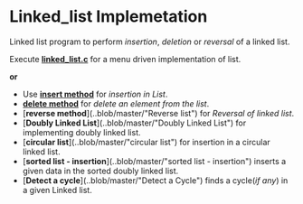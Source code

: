 # Linked_list Implemetation
Linked list program to perform _insertion_, _deletion_ or _reversal_ of a linked list.

Execute [__linked_list.c__](..blob/master/linked_list.c) for a menu driven implementation of list.

__or__

* Use [__insert method__](..blob/master/Insert) for _insertion in List_.
* [__delete method__](..blob/master/Delete) for _delete an element from the list_.
* [__reverse method__](..blob/master/"Reverse list") for _Reversal of linked list_.
* [__Doubly Linked List__](..blob/master/"Doubly Linked List") for implementing doubly linked list.
* [__circular list__](..blob/master/"circular list") for insertion in a circular linked list.
* [__sorted list - insertion__](..blob/master/"sorted list - insertion") inserts a given data in the sorted doubly linked list.
* [__Detect a cycle__](..blob/master/"Detect a Cycle") finds a cycle(_if any_) in a given Linked list.

